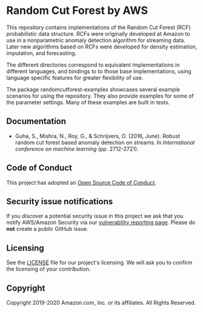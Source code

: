 # Random Cut Forest by AWS

This repository contains implementations of the Random Cut Forest (RCF) probabilistic data structure.
RCFs were originally developed at Amazon to use in a nonparametric anomaly detection algorithm for
streaming data. Later new algorithms based on RCFs were developed for density estimation, imputation,
and forecasting.

The different directories correspond to equivalent implementations in different languages, and bindings to
to those base implementations, using language specific features for greater flexibility of use. 

The package randomcutforest-examples showcases several example scenarios for using the repository. 
They also provide examples for some of the parameter settings. Many of these examples are built in tests.

## Documentation

* Guha, S., Mishra, N., Roy, G., & Schrijvers, O. (2016, June). Robust random cut forest based anomaly detection on streams. In *International conference on machine learning* (pp. 2712-2721).

## Code of Conduct

This project has adopted an [Open Source Code of Conduct](https://aws.github.io/code-of-conduct).


## Security issue notifications

If you discover a potential security issue in this project we ask that you notify AWS/Amazon Security via our [vulnerability reporting page](http://aws.amazon.com/security/vulnerability-reporting/). Please do **not** create a public GitHub issue.


## Licensing

See the [LICENSE](./LICENSE) file for our project's licensing. We will ask you to confirm the licensing of your contribution.


## Copyright

Copyright 2019-2020 Amazon.com, Inc. or its affiliates. All Rights Reserved.
